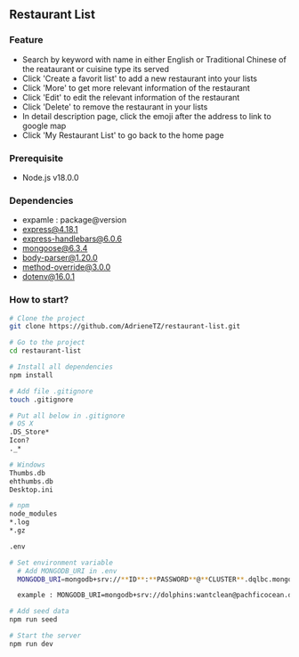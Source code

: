 ## Restaurant List

### Feature
- Search by keyword with name in either English or Traditional Chinese of the reataurant or cuisine type its served
- Click 'Create a favorit list' to add a new restaurant into your lists
- Click 'More' to get more relevant information of the restaurant
- Click 'Edit' to edit the relevant information of the restaurant
- Click 'Delete' to remove the restaurant in your lists
- In detail description page, click the emoji after the address to link to google map
- Click 'My Restaurant List' to go back to the home page

### Prerequisite
- Node.js v18.0.0

### Dependencies
- expamle : package@version
- express@4.18.1
- express-handlebars@6.0.6
- mongoose@6.3.4
- body-parser@1.20.0
- method-override@3.0.0
- dotenv@16.0.1

### How to start?
```bash
# Clone the project
git clone https://github.com/AdrieneTZ/restaurant-list.git

# Go to the project
cd restaurant-list

# Install all dependencies
npm install
```
```bash
# Add file .gitignore
touch .gitignore

# Put all below in .gitignore
# OS X
.DS_Store*
Icon?
._*

# Windows
Thumbs.db
ehthumbs.db
Desktop.ini

# npm
node_modules
*.log
*.gz

.env
```
```bash
# Set environment variable
  # Add MONGODB_URI in .env
  MONGODB_URI=mongodb+srv://**ID**:**PASSWORD**@**CLUSTER**.dqlbc.mongodb.net/**DATABASE**?retryWrites=true&w=majority

  example : MONGODB_URI=mongodb+srv://dolphins:wantclean@pachficocean.dqlbc.mongodb.net/SanFrancisco?retryWrites=true&w=majority

# Add seed data
npm run seed

# Start the server
npm run dev
```